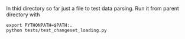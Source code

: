 In thid directory so far just a file to test data parsing. Run it from parent directory with

```
export PYTHONPATH=$PATH:.
python tests/test_changeset_loading.py
```
